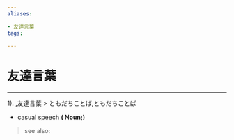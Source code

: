 ```yaml
---
aliases:
    
- 友達言葉
tags:
    
---
```


# 友達言葉
---
1).
,友達言葉 > ともだちことば,ともだちことば

- casual speech
**( Noun;)**
> see also: 
            